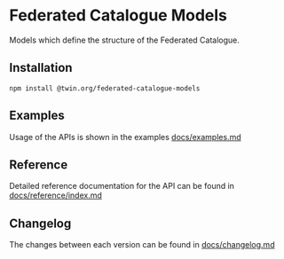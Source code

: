 # Federated Catalogue Models

Models which define the structure of the Federated Catalogue.

## Installation

```shell
npm install @twin.org/federated-catalogue-models
```

## Examples

Usage of the APIs is shown in the examples [docs/examples.md](docs/examples.md)

## Reference

Detailed reference documentation for the API can be found in [docs/reference/index.md](docs/reference/index.md)

## Changelog

The changes between each version can be found in [docs/changelog.md](docs/changelog.md)
